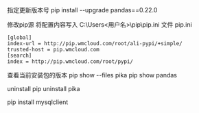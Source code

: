 指定更新版本号
pip install --upgrade pandas==0.22.0

修改pip源
将配置内容写入 C:\Users\<用户名>\pip\pip.ini  文件
pip.ini
```
[global]
index-url = http://pip.wmcloud.com/root/ali-pypi/+simple/
trusted-host = pip.wmcloud.com
[search]
index = http://pip.wmcloud.com/root/pypi/
```

查看当前安装包的版本
pip show --files pika
pip show pandas

uninstall
pip uninstall pika

pip install mysqlclient



